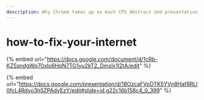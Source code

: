 ```yaml
---
description: Why Chrome takes up so much CPU Abstract and presentation slides
---
```


# how-to-fix-your-internet

{% embed url="https://docs.google.com/document/d/1cRb-KZSsndgWq70xIo6HqN7TG1yu2kT2_DmsIx1I2tA/edit" %}

{% embed url="https://docs.google.com/presentation/d/18OzcaFVoDTK5YVn8Haf8RLl0fcL4Rdyo3h5ZPAdyEzY/edit#slide=id.g22c16b158c4_0_399" %}



